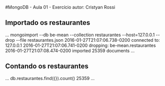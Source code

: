 #MongoDB - Aula 01 - Exercício
autor: Cristyan Rossi

## Importado os restaurantes

...
mongoimport --db be-mean --collection restaurantes --host=127.0.0.1 --drop --file restaurantes.json
2016-01-27T21:07:06.738-0200    connected to: 127.0.0.1
2016-01-27T21:07:06.741-0200    dropping: be-mean.restaurantes
2016-01-27T21:07:08.474-0200    imported 25359 documents
...

## Contando os restaurantes 


...
db.restaurantes.find({}).count()
25359
...
